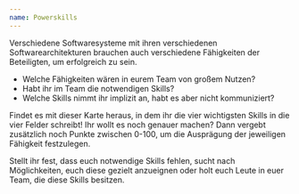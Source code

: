 ```yaml
---
name: Powerskills
---
```

Verschiedene Softwaresysteme mit ihren verschiedenen Softwarearchitekturen brauchen auch verschiedene Fähigkeiten der Beteiligten, um erfolgreich zu sein.

- Welche Fähigkeiten wären in eurem Team von großem Nutzen?
- Habt ihr im Team die notwendigen Skills?
- Welche Skills nimmt ihr implizit an, habt es aber nicht kommuniziert?

Findet es mit dieser Karte heraus, in dem ihr die vier wichtigsten Skills in die vier Felder schreibt! Ihr wollt es noch genauer machen? Dann vergebt zusätzlich noch Punkte zwischen 0-100, um die Ausprägung der jeweiligen Fähigkeit festzulegen.

Stellt ihr fest, dass euch notwendige Skills fehlen, sucht nach Möglichkeiten, euch diese gezielt anzueignen oder holt euch Leute in euer Team, die diese Skills besitzen.